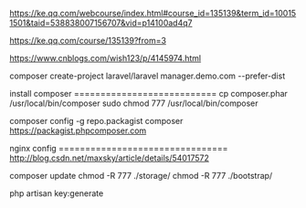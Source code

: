 
https://ke.qq.com/webcourse/index.html#course_id=135139&term_id=100151501&taid=538838007156707&vid=p14100ad4q7

https://ke.qq.com/course/135139?from=3

https://www.cnblogs.com/wish123/p/4145974.html


composer create-project laravel/laravel manager.demo.com --prefer-dist


install composer ===========================
cp composer.phar /usr/local/bin/composer
sudo chmod 777 /usr/local/bin/composer

composer config -g repo.packagist composer https://packagist.phpcomposer.com





nginx config ================================
http://blog.csdn.net/maxsky/article/details/54017572




composer update
chmod -R 777 ./storage/
chmod -R 777 ./bootstrap/
 
php artisan key:generate


